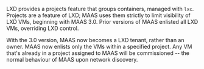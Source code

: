LXD provides a projects feature that groups containers, managed with `lxc`. Projects are a feature of LXD; MAAS uses them strictly to limit visibility of LXD VMs, beginning with MAAS 3.0. Prior versions of MAAS enlisted all LXD VMs, overriding LXD control.

With the 3.0 version, MAAS now becomes a LXD tenant, rather than an owner. MAAS now enlists only the VMs within a specified project. Any VM that's already in a project assigned to MAAS will be commissioned -- the normal behaviour of MAAS upon network discovery.

